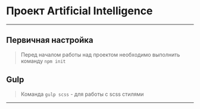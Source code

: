# Проект Artificial Intelligence #
***
## Первичная настройка ##
> Перед началом работы над проектом необходимо выполнить команду `npm init`

## Gulp ##
> Команда `gulp scss` - для работы с scss стилями
---